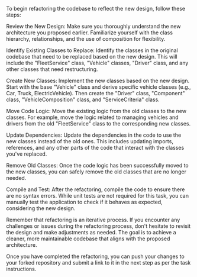 To begin refactoring the codebase to reflect the new design, follow these steps:

Review the New Design: Make sure you thoroughly understand the new architecture you proposed earlier. Familiarize yourself with the class hierarchy, relationships, and the use of composition for flexibility.

Identify Existing Classes to Replace: Identify the classes in the original codebase that need to be replaced based on the new design. This will include the "FleetService" class, "Vehicle" classes, "Driver" class, and any other classes that need restructuring.

Create New Classes: Implement the new classes based on the new design. Start with the base "Vehicle" class and derive specific vehicle classes (e.g., Car, Truck, ElectricVehicle). Then create the "Driver" class, "Component" class, "VehicleComposition" class, and "ServiceCriteria" class.

Move Code Logic: Move the existing logic from the old classes to the new classes. For example, move the logic related to managing vehicles and drivers from the old "FleetService" class to the corresponding new classes.

Update Dependencies: Update the dependencies in the code to use the new classes instead of the old ones. This includes updating imports, references, and any other parts of the code that interact with the classes you've replaced.

Remove Old Classes: Once the code logic has been successfully moved to the new classes, you can safely remove the old classes that are no longer needed.

Compile and Test: After the refactoring, compile the code to ensure there are no syntax errors. While unit tests are not required for this task, you can manually test the application to check if it behaves as expected, considering the new design.

Remember that refactoring is an iterative process. If you encounter any challenges or issues during the refactoring process, don't hesitate to revisit the design and make adjustments as needed. The goal is to achieve a cleaner, more maintainable codebase that aligns with the proposed architecture.

Once you have completed the refactoring, you can push your changes to your forked repository and submit a link to it in the next step as per the task instructions.
